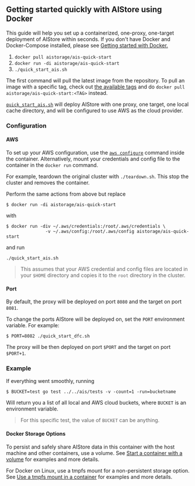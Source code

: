 ## Getting started quickly with AIStore using Docker

This guide will help you set up a containerized, one-proxy, one-target deployment of AIStore within seconds. If you don't have Docker and Docker-Compose installed, please see [Getting started with Docker.](docs/docker_main.md)

1. `docker pull aistorage/ais-quick-start`
2. `docker run -di aistorage/ais-quick-start`
3. `./quick_start_ais.sh`

The first command will pull the latest image from the repository. To pull an image with a specific tag, check out [the available tags](https://hub.docker.com/r/aistorage/ais-quick-start/tags/) and do `docker pull aistorage/ais-quick-start:<TAG>` instead.

[`quick_start_ais.sh`](quick_start_ais.sh) will deploy AIStore with one proxy, one target, one local cache directory, and will be configured to use AWS as the cloud provider.

### Configuration

#### AWS

To set up your AWS configuration, use the [`aws configure`](https://docs.aws.amazon.com/cli/latest/userguide/cli-chap-getting-started.html) command inside the container. Alternatively, mount your credentials and config file to the container in the `docker run` command. 

For example, teardown the original cluster with `./teardown.sh`. This stop the cluster and removes the container. 

Perform the same actions from above but replace 

```shell
$ docker run -di aistorage/ais-quick-start
```

with 

```shell
$ docker run -div ~/.aws/credentials:/root/.aws/credentials \
               -v ~/.aws/config:/root/.aws/config aistorage/ais-quick-start
```

and run

```shell
./quick_start_ais.sh
```

> This assumes that your AWS credential and config files are located in your `$HOME` directory and copies it to the `root` directory in the cluster.

#### Port

By default, the proxy will be deployed on port `8080` and the target on port `8081`.

To change the ports AIStore will be deployed on, set the `PORT` environment variable. For example:

```shell
$ PORT=8082 ./quick_start_dfc.sh
```
 
The proxy will be then deployed on port `$PORT` and the target on port `$PORT+1`.


### Example
If everything went smoothly, running 

```shell
$ BUCKET=test go test ../../ais/tests -v -count=1 -run=bucketname
```

Will return you a list of all local and AWS cloud buckets, where `BUCKET` is an environment variable. 

> For this specific test, the value of `BUCKET` can be anything. 

#### Docker Storage Options

To persist and safely share AIStore data in this container with the host machine and other containers, use a volume. See [Start a container with a volume](https://docs.docker.com/storage/volumes/#start-a-container-with-a-volume) for examples and more details.

For Docker on Linux, use a tmpfs mount for a non-persistent storage option. See [Use a tmpfs mount in a container](https://docs.docker.com/storage/tmpfs/#use-a-tmpfs-mount-in-a-container) for examples and more details.
